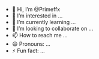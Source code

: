 - 👋 Hi, I’m @Primeffx
- 👀 I’m interested in ...
- 🌱 I’m currently learning ...
- 💞️ I’m looking to collaborate on ...
- 📫 How to reach me ...
- 😄 Pronouns: ...
- ⚡ Fun fact: ...

<!---
Primeffx/Primeffx is a ✨ special ✨ repository because its `README.md` (this file) appears on your GitHub profile.
You can click the Preview link to take a look at your changes.
--->
